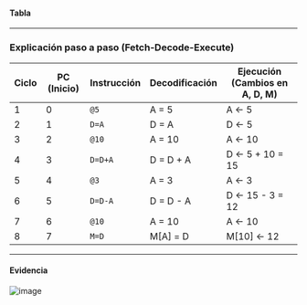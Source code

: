 #### Tabla 
---

### **Explicación paso a paso (Fetch-Decode-Execute)**  

| Ciclo | PC (Inicio) | Instrucción | Decodificación | Ejecución (Cambios en A, D, M) |
|-------|------------|-------------|---------------|--------------------------------|
| 1     | 0         | `@5`        | A = 5         | A ← 5                          |
| 2     | 1         | `D=A`       | D = A         | D ← 5                          |
| 3     | 2         | `@10`       | A = 10        | A ← 10                         |
| 4     | 3         | `D=D+A`     | D = D + A     | D ← 5 + 10 = 15                |
| 5     | 4         | `@3`        | A = 3         | A ← 3                          |
| 6     | 5         | `D=D-A`     | D = D - A     | D ← 15 - 3 = 12                |
| 7     | 6         | `@10`       | A = 10        | A ← 10                         |
| 8     | 7         | `M=D`       | M[A] = D      | M[10] ← 12                     |

---

#### Evidencia

![image](https://github.com/user-attachments/assets/da74f6e4-c14b-43fc-a46a-96210ce09cce)
